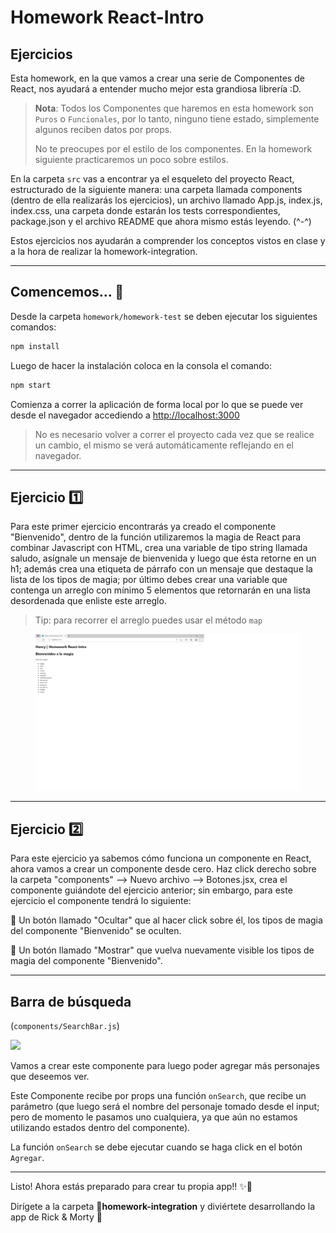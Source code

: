 # Homework React-Intro

## Ejercicios

Esta homework, en la que vamos a crear una serie de Componentes de React, nos ayudará a entender mucho mejor esta grandiosa librería :D.

> **Nota**: Todos los Componentes que haremos en esta homework son `Puros` o `Funcionales`, por lo tanto, ninguno tiene estado, simplemente algunos reciben datos por props.
>
> No te preocupes por el estilo de los componentes. En la homework siguiente practicaremos un poco sobre estilos.

En la carpeta `src` vas a encontrar ya el esqueleto del proyecto React, estructurado de la siguiente manera: una carpeta llamada components (dentro de ella realizarás los ejercicios), un archivo llamado App.js, index.js, index.css, una carpeta donde estarán los tests correspondientes, package.json y el archivo README que ahora mismo estás leyendo. (^-^)

Estos ejercicios nos ayudarán a comprender los conceptos vistos en clase y a la hora de realizar la homework-integration.

---

## Comencemos... 🤖

Desde la carpeta `homework/homework-test` se deben ejecutar los siguientes comandos:

```bash
npm install
```

Luego de hacer la instalación coloca en la consola el comando:

```bash
npm start
```

Comienza a correr la aplicación de forma local por lo que se puede ver desde el navegador accediendo a <http://localhost:3000>

>No es necesario volver a correr el proyecto cada vez que se realice un cambio, el mismo se verá automáticamente reflejando en el navegador.

---

## Ejercicio 1️⃣

Para este primer ejercicio encontrarás ya creado el componente "Bienvenido", dentro de la función utilizaremos la magia de React para combinar Javascript con HTML, crea una variable de tipo string llamada saludo, asígnale un mensaje de bienvenida y luego que ésta retorne en un h1; además crea una etiqueta de párrafo con un mensaje que destaque la lista de los tipos de magia; por último debes crear una variable que contenga un arreglo con mínimo 5 elementos que retornarán en una lista desordenada que enliste este arreglo.
> Tip: para recorrer el arreglo puedes usar el método `map`

<p align="center"><img src="./img/eje1.png" height="250px" >

---

## Ejercicio 2️⃣

Para este ejercicio ya sabemos cómo funciona un componente en React, ahora vamos a crear un componente desde cero. Haz click derecho sobre la carpeta "components" --> Nuevo archivo --> Botones.jsx, crea el componente guiándote del ejercicio anterior; sin embargo, para este ejercicio el componente tendrá lo siguiente:

🔵 Un botón llamado "Ocultar" que al hacer click sobre él, los tipos de magia del componente "Bienvenido" se oculten.

🔵 Un botón llamado "Mostrar" que vuelva nuevamente visible los tipos de magia del componente "Bienvenido".

---

## Barra de búsqueda

(`components/SearchBar.js`)

<img src="./img/searchBar.png" height="50px">

Vamos a crear este componente para luego poder agregar más personajes que deseemos ver.

Este Componente recibe por props una función `onSearch`, que recibe un parámetro (que luego será el nombre del personaje tomado desde el input; pero de momento le pasamos uno cualquiera, ya que aún no estamos utilizando estados dentro del componente).

La función `onSearch` se debe ejecutar cuando se haga click en el botón `Agregar`.

---

Listo! Ahora estás preparado para crear tu propia app!! ✨🚀

Dirígete a la carpeta 📂**homework-integration** y diviértete desarrollando la app de Rick & Morty 🤩
